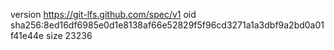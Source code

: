 version https://git-lfs.github.com/spec/v1
oid sha256:8ed16df6985e0d1e8138af66e52829f5f96cd3271a1a3dbf9a2bd0a01f41e44e
size 23236

